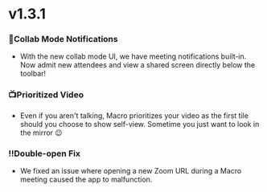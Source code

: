 # v1.3.1

### 🔔Collab Mode Notifications
 - With the new collab mode UI, we have meeting notifications built-in. Now admit new attendees and view a shared screen directly below the toolbar!

### 📺Prioritized Video
 - Even if you aren't talking, Macro prioritizes your video as the first tile should you choose to show self-view. Sometime you just want to look in the mirror 😉

### ‼️Double-open Fix
 - We fixed an issue where opening a new Zoom URL during a Macro meeting caused the app to malfunction. 
